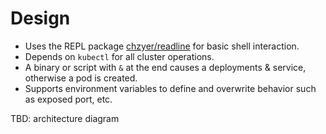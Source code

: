 # Design

- Uses the REPL package [chzyer/readline](https://github.com/chzyer/readline) for basic shell interaction.
- Depends on `kubectl` for all cluster operations.
- A binary or script with `&` at the end causes a deployments & service, otherwise a pod is created.
- Supports environment variables to define and overwrite behavior such as exposed port, etc.

TBD: architecture diagram
